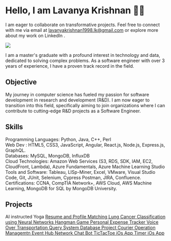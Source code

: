 # Hello, I am Lavanya Krishnan 👋🏻

I am eager to collaborate on transformative projects. Feel free to connect with me via email at lavanyakrishnan1998.lk@gmail.com or explore more about my work on LinkedIn .

<a href="https://www.linkedin.com/in/krishnanlavanya/"><img src="https://img.shields.io/badge/-LinkedIn-0072b1?&style=for-the-badge&logo=linkedin&logoColor=white" /></a>

I am a master's graduate with a profound interest in technology and data, dedicated to solving complex problems. As a software engineer with over 3 years of experience, I have a proven track record in the field.

## Objective

My journey in computer science has fueled my passion for software development in research and development (R&D). I am now eager to transition into this field, specifically aiming to join organizations where I can contribute to cutting-edge R&D projects as a Software Engineer.

## Skills

Programming Languages: Python, Java, C++, Perl <br>
Web Dev : HTML5, CSS3, JavaScript, Angular, React.js, Node.js, Express.js, GraphQL.<br>
Databases: MySQL, MongoDB, InfluxDB <br>
Cloud Technologies: Amazon Web Services (S3, RDS, SDK, IAM, EC2, CloudFront, Lambda), Azure Fundamentals, Azure Machine Learning Studio<br>
Tools and Software: Tableau, LISp-Miner, Excel, VMware, Visual Studio Code, Git, JUnit, Selenium, Cypress Postman, JIRA, Confluence.<br>
Certifications: CCNA, CompTIA Network+, AWS Cloud, AWS Machine Learning, MongoDB for SQL by MongoDB University. <br>


## Projects
AI instructed Yoga <a href = "https://github.com/krishnanlavanya/AI-Instructed-Yoga">
Resume and Profile Matching <a href = "https://github.com/krishnanlavanya/Resume-Skill-Profile-Matching-Project">
Lung Cancer Classification using Neural Networks <a href = "https://github.com/krishnanlavanya/Lung-Cancer-Classification-Using-Neural-Networks">
Hangman Game <a href = "https://github.com/krishnanlavanya/HangmanGame">
Personal Expense Tracker <a href = "https://github.com/krishnanlavanya/Personal-Expense-Tracker">
Voice Over Transportation Query System <a href = "https://github.com/krishnanlavanya/VoiceOver-TransportationQuery-System">
Database Project Courier Operation Managemtn <a href = "https://github.com/krishnanlavanya/-Database-Management-Project-Courier-Operations-Management-">
Event Hub <a href = "https://github.com/krishnanlavanya/Event-Hub">
Network Chat Bot <a href = "https://github.com/krishnanlavanya/Network-Chat">
TicTacToe iOs App <a href = "https://github.com/krishnanlavanya/MyFirstiOsApp">
Timer iOs App <a href = "https://github.com/krishnanlavanya/Timer-Swift">
